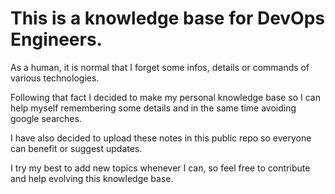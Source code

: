 # This is a knowledge base for DevOps Engineers.

As a human, it is normal that I forget some infos, details or commands of various technologies.

Following that fact I decided to make my personal knowledge base so I can help myself remembering some details and in the same time avoiding google searches.

I have also decided to upload these notes in this public repo so everyone can benefit or suggest updates.

I try my best to add new topics whenever I can, so feel free to contribute and help evolving this knowledge base.
